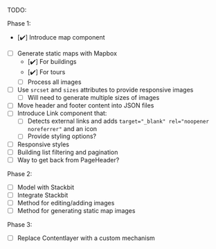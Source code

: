TODO:

Phase 1:

- [✔️] Introduce map component
- [ ] Generate static maps with Mapbox
  - [✔️] For buildings
  - [✔️] For tours
  - [ ] Process all images
- [ ] Use `srcset` and `sizes` attributes to provide responsive images
  - [ ] Will need to generate multiple sizes of images
- [ ] Move header and footer content into JSON files
- [ ] Introduce Link component that:
  - [ ] Detects external links and adds `target="_blank" rel="noopener noreferrer"` and an icon
  - [ ] Provide styling options?
- [ ] Responsive styles
- [ ] Building list filtering and pagination
- [ ] Way to get back from PageHeader?

Phase 2:

- [ ] Model with Stackbit
- [ ] Integrate Stackbit
- [ ] Method for editing/adding images
- [ ] Method for generating static map images

Phase 3:

- [ ] Replace Contentlayer with a custom mechanism
